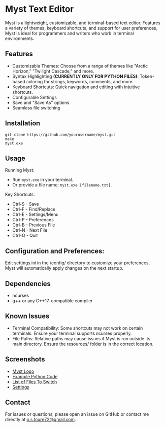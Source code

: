 # Myst Text Editor
Myst is a lightweight, customizable, and terminal-based text editor. Features a variety of themes, keyboard shortcuts, and support for user preferences, Myst is ideal for programmers and writers who work in terminal environments.

## Features
- Customizable Themes: Choose from a range of themes like "Arctic Horizon," "Twilight Cascade," and more.
- Syntax Highlighting **(CURRENTLY ONLY FOR PYTHON FILES)**: Token-based coloring for strings, keywords, comments, and more.
- Keyboard Shortcuts: Quick navigation and editing with intuitive shortcuts.
- Configurable Settings
- Save and "Save As" options
- Seamless file switching

## Installation
    git clone https://github.com/yourusername/myst.git
    make
    myst.exe

## Usage
Running Myst:

- Run `myst.exe` in your terminal.
- Or provide a file name: `myst.exe [filename.txt]`.

Key Shortcuts:

* Ctrl-S   -   Save
* Ctrl-F   -   Find/Replace
* Ctrl-E   -   Settings/Menu
* Ctrl-P   -   Preferences
* Ctrl-B   -   Previous File
* Ctrl-N   -   Next File
* Ctrl-Q   -   Quit

## Configuration and Preferences:

Edit settings.ini in the /config/ directory to customize your preferences.
Myst will automatically apply changes on the next startup.

## Dependencies
- ncurses
- g++ or any C++17-compatible compiler

## Known Issues
- Terminal Compatibility: Some shortcuts may not work on certain terminals. Ensure your terminal supports ncurses properly.
- File Paths: Relative paths may cause issues if Myst is run outside its main directory. Ensure the resources/ folder is in the correct location.

## Screenshots
- [Myst Logo](resources/Screenshots/Logo.png)
- [Example Python Code](resources/Screenshots/Code.png)
- [List of Files To Switch](resources/Screenshots/Files.png)
- [Settings](resources/Screenshots/Settings.png)

## Contact
For issues or questions, please open an issue on GitHub or contact me directly at o.s.toure72@gmail.com.